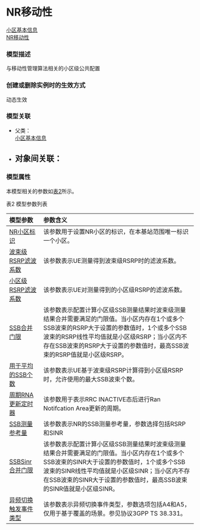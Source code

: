 # NR移动性[小区基本信息](../小区基本信息/README.md) <br>[NR移动性](#) <br>### 模型描述与移动性管理算法相关的小区级公共配置### 创建或删除实例时的生效方式动态生效### 模型关联- 父类： <br>[小区基本信息](../小区基本信息/README.md) <br>- 对象间关联：    - ### 模型属性本模型相关的参数如<a href="#t2">表2</a>所示。表2 模型参数列表<table id = "t2"><thread><tr><th align = "left">模型参数</th><th align = "left">参数含义</th></tr></thread><tbody><tr><td id = "NR小区标识-1"><a href = "NR小区标识-1.html">NR小区标识</a></td><td>该参数用于设置NR小区的标识，在本基站范围唯一标识一个小区。</td></tr><tr><td id = "波束级RSRP滤波系数-2"><a href = "波束级RSRP滤波系数-2.html">波束级RSRP滤波系数</a></td><td>该参数表示UE测量得到波束级RSRP时的滤波系数。</td></tr><tr><td id = "小区级RSRP滤波系数-3"><a href = "小区级RSRP滤波系数-3.html">小区级RSRP滤波系数</a></td><td>该参数表示UE对测量得到的小区级RSRP的滤波系数。</td></tr><tr><td id = "SSB合并门限-4"><a href = "SSB合并门限-4.html">SSB合并门限</a></td><td>该参数表示配置计算小区级SSB测量结果时波束级测量结果合并需要满足的门限值。当小区内存在1个或多个SSB波束的RSRP大于设置的参数值时，1个或多个SSB波束的RSRP线性平均值就是小区级RSRP；当小区内不存在SSB波束的RSRP大于设置的参数值时，最高SSB波束的RSRP值就是小区级RSRP。</td></tr><tr><td id = "用于平均的SSB个数-5"><a href = "用于平均的SSB个数-5.html">用于平均的SSB个数</a></td><td>该参数表示UE基于波束级RSRP计算得到小区级RSRP时，允许使用的最大SSB波束个数。</td></tr><tr><td id = "周期RNA更新定时器-6"><a href = "周期RNA更新定时器-6.html">周期RNA更新定时器</a></td><td>该参数用于表示RRC INACTIVE态后进行Ran Notifcation Area更新的周期。</td></tr><tr><td id = "SSB测量参考量-7"><a href = "SSB测量参考量-7.html">SSB测量参考量</a></td><td>该参数表示NR的SSB测量参考量，参数选择包括RSRP和SINR</td></tr><tr><td id = "SSBSinr合并门限-8"><a href = "SSBSinr合并门限-8.html">SSBSinr合并门限</a></td><td>该参数表示配置计算小区级SSB测量结果时波束级测量结果合并需要满足的门限值。当小区内存在1个或多个SSB波束的SINR大于设置的参数值时，1个或多个SSB波束的SINR线性平均值就是小区级SINR；当小区内不存在SSB波束的SINR大于设置的参数值时，最高SSB波束的SINR值就是小区级SINR。</td></tr><tr><td id = "异频切换触发事件类型-9"><a href = "异频切换触发事件类型-9.html">异频切换触发事件类型</a></td><td>该参数表示异频切换事件类型，参数选项包括A4和A5，仅用于基于覆盖的场景。参见协议3GPP TS 38.331。</td></tr></tbody></table>
